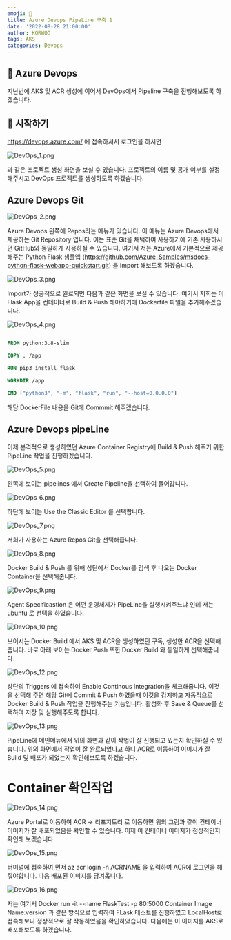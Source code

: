 ```yaml
---
emoji: 🧢
title: Azure Devops PipeLine 구축 1
date: '2022-08-28 21:00:00'
author: KORWOO
tags: AKS
categories: Devops
---
```


## 👋 Azure Devops  

지난번에 AKS 및 ACR 생성에 이어서 DevOps에서 Pipeline 구축을 진행해보도록 하겠습니다.

## 🚀 시작하기

https://devops.azure.com/ 에 접속하셔서 로그인을 하시면 

![DevOps_1.png](DevOps_1.png)

과 같은 프로젝트 생성 화면을 보실 수 있습니다.
프로젝트의 이름 및 공개 여부를 설정해주시고 DevOps 프로젝트를 생성하도록 하겠습니다.

## Azure Devops Git

![DevOps_2.png](DevOps_2.png)

Azure Devops 왼쪽에 Repos라는 메뉴가 있습니다.
이 메뉴는 Azure Devops에서 제공하는 Git Repository 입니다.
이는 표준 Git을 채택하여 사용하기에 기존 사용하시던 GitHub와 동일하게 사용하실 수 있습니다.
여기서 저는 Azure에서 기본적으로 제공해주는 Python Flask 샘플앱
(https://github.com/Azure-Samples/msdocs-python-flask-webapp-quickstart.git) 을 Import 해보도록 하겠습니다.

![DevOps_3.png](DevOps_3.png)

Import가 성공적으로 완료되면 다음과 같은 화면을 보실 수 있습니다.
여기서 저희는 이 Flask App을 컨테이너로 Build & Push 해야하기에 Dockerfile 파일을 추가해주겠습니다.

![DevOps_4.png](DevOps_4.png)

``` Dockerfile

FROM python:3.8-slim

COPY . /app

RUN pip3 install flask 

WORKDIR /app

CMD ["python3", "-m", "flask", "run", "--host=0.0.0.0"]

```

해당 DockerFile 내용을 Git에 Commmit 해주겠습니다.


## Azure Devops pipeLine

이제 본격적으로 생성하였던 Azure Container Registry에 Build & Push 해주기 위한 PipeLine 작업을 진행하겠습니다.

![DevOps_5.png](DevOps_5.png)

왼쪽에 보이는 pipelines 에서 Create Pipeline을 선택하여 들어갑니다.

![DevOps_6.png](DevOps_6.png)

하단에 보이는 Use the Classic Editor 를 선택합니다.

![DevOps_7.png](DevOps_7.png)

저희가 사용하는 Azure Repos Git을 선택해줍니다.

![DevOps_8.png](DevOps_8.png)

Docker Build & Push 를 위해 상단에서 Docker를 검색 후 나오는 Docker Container을 선택해줍니다.

![DevOps_9.png](DevOps_9.png)

Agent Specificastion 은 어떤 운영체제가 PipeLine을 실행시켜주느냐 인데 저는 ubuntu 로 선택을 하였습니다.

![DevOps_10.png](DevOps_10.png)

보이시는 Docker Build 에서 AKS 및 ACR을 생성하였던 구독, 생성한 ACR을 선택해줍니다.
바로 아래 보이는 Docker Push 또한 Docker Build 와 동일하게 선택해줍니다.

![DevOps_12.png](DevOps_12.png)

상단의 Triggers 에 접속하여 Enable Continous Integration을 체크해줍니다.
이것을 선택해 주면 해당 Git에 Commit & Push 하였을때 이것을 감지하고 자동적으로 Docker Build & Push 작업을 진행해주는 기능입니다.
활성화 후 Save & Queue를 선택하여 저장 및 실행해주도록 합니다.

![DevOps_13.png](DevOps_13.png)

PipeLine에 메인메뉴에서 위의 화면과 같이 작업이 잘 진행되고 있는지 확인하실 수 있습니다.
위의 화면에서 작업이 잘 완료되었다고 하니 ACR로 이동하여 이미지가 잘 Build 및 배포가 되었는지 확인해보도록 하겠습니다.

# Container 확인작업

![DevOps_14.png](DevOps_14.png)

Azure Portal로 이동하여 ACR -> 리포지토리 로 이동하면 위의 그림과 같이 컨테이너 이미지가 잘 배포되었음을 확인할 수 있습니다.
이제 이 컨테이너 이미지가 정상적인지 확인해 보겠습니다.

![DevOps_15.png](DevOps_15.png)

터미널에 접속하여 먼저 az acr login -n ACRNAME 을 입력하여 ACR에 로그인을 해줘야합니다. 다음 배포된 이미지를 당겨옵니다.

![DevOps_16.png](DevOps_16.png)

저는 여기서 Docker run -it --name FlaskTest -p 80:5000 Container Image Name:version 
과 같은 방식으로 입력하여 FLask 테스트를 진행하였고 LocalHost로 접속해보니 정상적으로 잘 작동하였음을 확인하였습니다.
다음에는 이 이미지를 AKS로 배포해보도록 하겠습니다.


```toc

```
